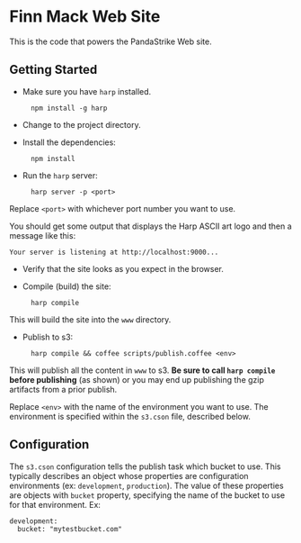 # Finn Mack Web Site

This is the code that powers the PandaStrike Web site.

## Getting Started

* Make sure you have `harp` installed.

        npm install -g harp

* Change to the project directory.

* Install the dependencies:

        npm install

* Run the `harp` server:

        harp server -p <port>
      
Replace `<port>` with whichever port number you want to use.

You should get some output that displays the Harp ASCII art logo and then a message like this:

    Your server is listening at http://localhost:9000...

* Verify that the site looks as you expect in the browser.

* Compile (build) the site:

        harp compile

This will build the site into the `www` directory.

* Publish to s3:

        harp compile && coffee scripts/publish.coffee <env>

This will publish all the content in `www` to s3. **Be sure to call `harp compile` before publishing** (as shown) or you may end up publishing the gzip artifacts from a prior publish.

Replace `<env>` with the name of the environment you want to use. The environment is specified within the `s3.cson` file, described below.

## Configuration

The `s3.cson` configuration tells the publish task which bucket to use. This typically describes an object whose properties are configuration environments (ex: `development`, `production`). The value of these properties are objects with  `bucket` property, specifying the name of the bucket to use for that environment. Ex:

    development:
      bucket: "mytestbucket.com"
